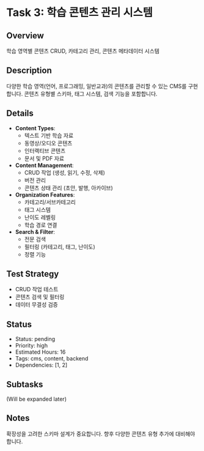 # Task 3: 학습 콘텐츠 관리 시스템

## Overview
학습 영역별 콘텐츠 CRUD, 카테고리 관리, 콘텐츠 메타데이터 시스템

## Description
다양한 학습 영역(언어, 프로그래밍, 일반교과)의 콘텐츠를 관리할 수 있는 CMS를 구현합니다. 콘텐츠 유형별 스키마, 태그 시스템, 검색 기능을 포함합니다.

## Details
- **Content Types**:
  - 텍스트 기반 학습 자료
  - 동영상/오디오 콘텐츠
  - 인터랙티브 콘텐츠
  - 문서 및 PDF 자료
- **Content Management**:
  - CRUD 작업 (생성, 읽기, 수정, 삭제)
  - 버전 관리
  - 콘텐츠 상태 관리 (초안, 발행, 아카이브)
- **Organization Features**:
  - 카테고리/서브카테고리
  - 태그 시스템
  - 난이도 레벨링
  - 학습 경로 연결
- **Search & Filter**:
  - 전문 검색
  - 필터링 (카테고리, 태그, 난이도)
  - 정렬 기능

## Test Strategy
- CRUD 작업 테스트
- 콘텐츠 검색 및 필터링
- 데이터 무결성 검증

## Status
- Status: pending
- Priority: high
- Estimated Hours: 16
- Tags: cms, content, backend
- Dependencies: [1, 2]

## Subtasks
(Will be expanded later)

## Notes
확장성을 고려한 스키마 설계가 중요합니다. 향후 다양한 콘텐츠 유형 추가에 대비해야 합니다.